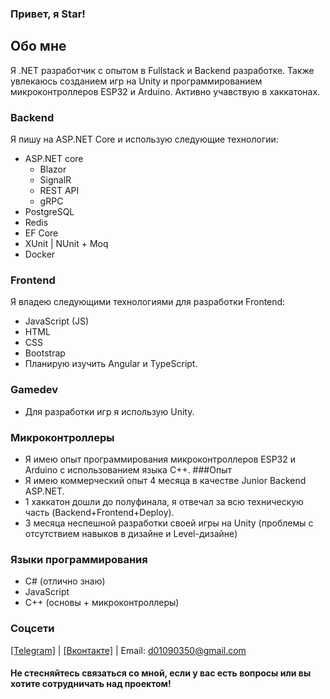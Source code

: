 ### Привет, я Star!
## Обо мне
Я .NET разработчик с опытом в Fullstack и Backend разработке. Также увлекаюсь созданием игр на Unity и программированием микроконтроллеров ESP32 и Arduino.
Активно учавствую в хаккатонах.
### Backend
Я пишу на ASP.NET Core и использую следующие технологии:
- ASP.NET core
  - Blazor
  - SignalR
  - REST API
  - gRPC
- PostgreSQL
- Redis
- EF Core
- XUnit | NUnit + Moq
- Docker
### Frontend
Я владею следующими технологиями для разработки Frontend:
- JavaScript (JS)
- HTML
- CSS
- Bootstrap
- Планирую изучить Angular и TypeScript.
### Gamedev
- Для разработки игр я использую Unity.
### Микроконтроллеры
- Я имею опыт программирования микроконтроллеров ESP32 и Arduino с использованием языка C++.
###Опыт
- Я имею коммерческий опыт 4 месяца в качестве Junior Backend ASP.NET.
- 1 хаккатон дошли до полуфинала, я отвечал за всю техническую часть (Backend+Frontend+Deploy).
- 3 месяца неспешной разработки своей игры на Unity (проблемы с отсутствием навыков в дизайне и Level-дизайне)
### Языки программирования
- C# (отлично знаю)
- JavaScript
- C++ (основы + микроконтроллеры)

### Соцсети
<a href="https://t.me/Stark1Iler">[Telegram]<a/> | <a href="https://vk.com/25starkiller25">[Вконтакте]<a/> |
Email: d01090350@gmail.com

#### Не стесняйтесь связаться со мной, если у вас есть вопросы или вы хотите сотрудничать над проектом!
